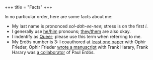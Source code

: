 
+++
title = "Facts"
+++

In no particular order, here are some facts about me:

- My last name is prononced *sol-dah-ee-nee*; stress is on the first *i*.
- I generally use [he/him](https://pronoun.is/he/him) pronouns; [they/them](https://pronoun.is/they/them) are also okay.
- I indentify as [Queer](https://en.wikipedia.org/wiki/Queer); please use this term when referring to me.
- My Erdös number is 3: I coauthored at [least one paper](https://doi.org/10.1007/978-3-319-16354-3_59) with Ophir Frieder, Ophir Frieder [wrote a manuscript](https://doi.org/10.1080/00207160211287) with Frank Harary, Frank Harary was [a collaborator](https://doi.org/10.1112/S0025579300005222) of Paul Erdös.
